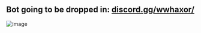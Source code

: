 ## Bot going to be dropped in: [discord.gg/wwhaxor/](https://discord.gg/whaxor)

![image](https://user-images.githubusercontent.com/101758516/166342204-4b03e550-3646-4136-a336-c22c4ca5aaa4.png)
